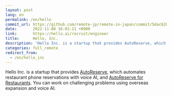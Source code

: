 ```yaml
---
layout: post
lang: en
permalink: /en/hello
commit_url: https://github.com/remote-jp/remote-in-japan/commit/5dac62892873446bcafdfcb8b9c003106e78f75c
date:       2022-11-08 16:01:11 +0900
link:       https://hello.ai/recruit/engineer
title:      Hello, Inc.
description: 'Hello Inc. is a startup that provides AutoReserve, which automates restaurant phone reservations with voice AI, and AutoReserve for Restaurants. You can work on challenging problems using overseas expansion and voice AI.'
categories: full_remote
redirect_from:
  - /en/hello_inc
---
```


<p>Hello Inc. is a startup that provides <a href="https://autoreserve.com">AutoReserve</a>, which automates restaurant phone reservations with voice AI, and <a href="https://autoreserve.com/for_restaurants/qr_order">AutoReserve for Restaurants</a>. You can work on challenging problems using overseas expansion and voice AI.</p>
